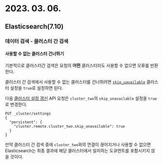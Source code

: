 # 2023. 03. 06.

## Elasticsearch(7.10)

### 데이터 검색 - 클러스터 간 검색

#### 사용할 수 없는 클러스터 건너뛰기

기본적으로 클러스터간 검색은 요청의 **어떤** 클러스터라도 사용할 수 없으면 오류를 반환한다.

클러스터 간 검색에서 사용할 수 없는 클러스터를 건너뛰려면 [`skip_uavailable`][skip-unavailable] 클러스터 설정을 `true`로 설정하면 된다. 

다음 [클러스터 설정 갱신][update-cluster-setting] API 요청은 `cluster_two`의 `skip_unavailable` 설정을 `true`로 변경한다.

```http
PUT _cluster/settings
{
  "persistent": {
    "cluster.remote.cluster_two.skip_unavailable": true
  }
}
```

만약 클러스터 간 검색 중에 `cluster_two`와의 연결이 끊어지거나 사용할 수 없으면 Elasticsearch는 최종 결과에 해당 클러스터에서 일치하는 도큐먼트를 포함시키지 않을 것이다.



[skip-unavailable]: https://www.elastic.co/guide/en/elasticsearch/reference/7.10/cluster-remote-info.html#skip-unavailable
[update-cluster-setting]: https://www.elastic.co/guide/en/elasticsearch/reference/7.10/cluster-update-settings.html